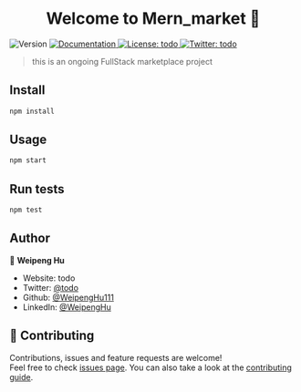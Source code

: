 <h1 align="center">Welcome to Mern_market 👋</h1>
<p>
  <img alt="Version" src="https://img.shields.io/badge/version-1.0-blue.svg?cacheSeconds=2592000" />
  <a href="todo" target="_blank">
    <img alt="Documentation" src="https://img.shields.io/badge/documentation-yes-brightgreen.svg" />
  </a>
  <a href="todo" target="_blank">
    <img alt="License: todo" src="https://img.shields.io/badge/License-todo-yellow.svg" />
  </a>
  <a href="https://twitter.com/todo" target="_blank">
    <img alt="Twitter: todo" src="https://img.shields.io/twitter/follow/todo.svg?style=social" />
  </a>
</p>

> this is an ongoing FullStack marketplace project

## Install

```sh
npm install
```

## Usage

```sh
npm start
```

## Run tests

```sh
npm test
```

## Author

👤 **Weipeng Hu**

* Website: todo
* Twitter: [@todo](https://twitter.com/todo)
* Github: [@WeipengHu111](https://github.com/WeipengHu111)
* LinkedIn: [@WeipengHu](www.linkedin.com/in/weipenghupharrell)

## 🤝 Contributing

Contributions, issues and feature requests are welcome!<br />Feel free to check [issues page](todo). You can also take a look at the [contributing guide](todo).


